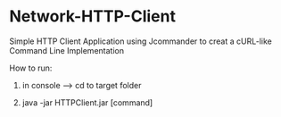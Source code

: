# Network-HTTP-Client
Simple HTTP Client Application using Jcommander to creat a cURL-like Command Line Implementation

How to run:

1. in console --> cd to target folder 

2. java -jar HTTPClient.jar [command]
